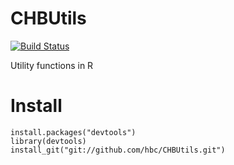 CHBUtils
=========
[![Build Status](https://secure.travis-ci.org/hbc/CHBUtils.png)](http://travis-ci.org/hbc/CHBUtils)

Utility functions in R

# Install
```
install.packages("devtools")
library(devtools)
install_git("git://github.com/hbc/CHBUtils.git")
```
